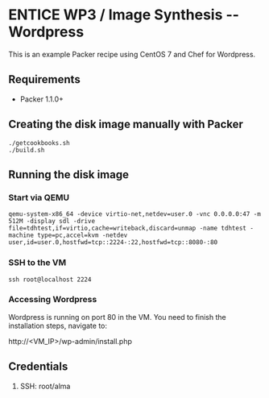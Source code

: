 # ENTICE WP3 / Image Synthesis -- Wordpress #

This is an example Packer recipe using CentOS 7 and Chef for Wordpress. 

## Requirements ##
- Packer 1.1.0+

## Creating the disk image manually with Packer ##
```
./getcookbooks.sh
./build.sh
```

## Running the disk image ##

### Start via QEMU ###

```
qemu-system-x86_64 -device virtio-net,netdev=user.0 -vnc 0.0.0.0:47 -m 512M -display sdl -drive file=tdhtest,if=virtio,cache=writeback,discard=unmap -name tdhtest -machine type=pc,accel=kvm -netdev user,id=user.0,hostfwd=tcp::2224-:22,hostfwd=tcp::8080-:80
```

### SSH to the VM ###

```
ssh root@localhost 2224
```

### Accessing Wordpress ###
Wordpress is running on port 80 in the VM. You need to finish the installation steps, navigate to:

http://<VM_IP>/wp-admin/install.php

## Credentials ##
1. SSH: root/alma


